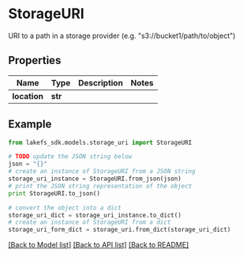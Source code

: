 # StorageURI

URI to a path in a storage provider (e.g. \"s3://bucket1/path/to/object\")

## Properties
Name | Type | Description | Notes
------------ | ------------- | ------------- | -------------
**location** | **str** |  | 

## Example

```python
from lakefs_sdk.models.storage_uri import StorageURI

# TODO update the JSON string below
json = "{}"
# create an instance of StorageURI from a JSON string
storage_uri_instance = StorageURI.from_json(json)
# print the JSON string representation of the object
print StorageURI.to_json()

# convert the object into a dict
storage_uri_dict = storage_uri_instance.to_dict()
# create an instance of StorageURI from a dict
storage_uri_form_dict = storage_uri.from_dict(storage_uri_dict)
```
[[Back to Model list]](../README.md#documentation-for-models) [[Back to API list]](../README.md#documentation-for-api-endpoints) [[Back to README]](../README.md)


